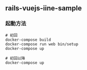 ## rails-vuejs-iine-sample
### 起動方法
```
# 初回
docker-compose build
docker-compose run web bin/setup
docker-compose up

# 初回以降
docker-compose up
```
